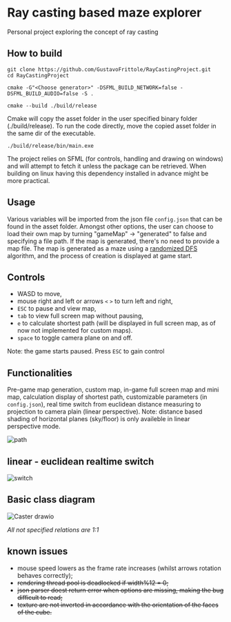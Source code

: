
# Ray casting based maze explorer
Personal project exploring the concept of ray casting
## How to build
```
git clone https://github.com/GustavoFrittole/RayCastingProject.git
cd RayCastingProject
```
```
cmake -G"<Choose generator>" -DSFML_BUILD_NETWORK=false -DSFML_BUILD_AUDIO=false -S .
```
```
cmake --build ./build/release
```
Cmake will copy the asset folder in the user specified binary folder (./build/release). To run the code directly, move the copied asset folder in the same dir of the executable.
```
./build/release/bin/main.exe
```
The project relies on SFML (for controls, handling and drawing on windows) and will attempt to fetch it unless the package can be retrieved. When building on linux having this dependency installed in advance might be more practical.
## Usage
Various variables will be imported from the json file `config.json` that can be found in the asset folder. Amongst other options, the user can choose to load their own map by turning "gameMap" -> "generated" to false and specifying a file path. If the map is generated, there's no need to provide a map file.
The map is generated as a maze using a [randomized DFS](https://en.wikipedia.org/wiki/Maze_generation_algorithm#Randomized_depth-first_search) algorithm,
and the process of creation is displayed at game start.
## Controls
- WASD to move,
- mouse right and left or arrows `<` `>` to turn left and right,
- `ESC` to pause and view map, 
- `tab` to view full screen map without pausing,
- `e` to calculate shortest path (will be displayed in full screen map, as of now not implemented for custom maps).
- `space` to toggle camera plane on and off.

Note: the game starts paused. Press `ESC` to gain control

## Functionalities
Pre-game map generation, custom map, in-game full screen map and mini map, calculation display of shortest path, customizable parameters (in `config.json`), real time switch from euclidean distance measuring to projection to camera plain (linear perspective).
Note: distance based shading of horizontal planes (sky/floor) is only availeble in linear perspective mode.

![path](https://github.com/user-attachments/assets/f1382797-0022-4488-bfb5-c3c704b4340b)

## linear - euclidean realtime switch
![switch](https://github.com/user-attachments/assets/51c9e430-45ce-43cb-9731-6220cd7977cc)

## Basic class diagram
![Caster drawio](https://github.com/user-attachments/assets/6165682c-98fd-404e-9333-6a98c0315d25)

*All not specified relations are 1:1*

## known issues
- mouse speed lowers as the frame rate increases (whilst arrows rotation behaves correctly);
- ~~rendering thread pool is deadlocked if width%12 = 0;~~
- ~~json parser doest return error when options are missing, making the bug difficult to read;~~
- ~~texture are not inverted in accordance with the orientation of the faces of the cube.~~



